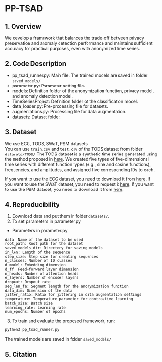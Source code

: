 # **PP-TSAD**

## 1. Overview
We develop a framework that balances the trade-off between privacy preservation and anomaly detection performance and maintains sufficient accuracy for practical purposes, even with anonymized time series.

## 2. Code Description
- pp_tsad_runner.py: Main file. The trained models are saved in folder `saved_models/`
- parameter.py: Parameter setting file.
- models: Definition folder of the anonymization function, privacy model, and anomaly detection model.
- TimeSeriesProject: Definition folder of the classification model.
- data_loader.py: Pre-processing file for datasets.
- augmentations.py: Processing file for data augmentation.
- datasets: Dataset folder.

## 3. Dataset
We use ECG, TODS, SWaT, PSM datasets.  
You can use `train.csv` and `test.csv` of the TODS dataset from folder `datasets/TODS/`
The TODS dataset is a synthetic time series generated using the method proposed in [here](https://datasets-benchmarks-proceedings.neurips.cc/paper_files/paper/2021/file/ec5decca5ed3d6b8079e2e7e7bacc9f2-Paper-round1.pdf).
We created five types of five-dimensional time series with different function types (e.g., sine and cosine functions), frequencies, and amplitudes, and assigned five corresponding IDs to each.

If you want to use the ECG dataset, you need to download it from [here](https://physionet.org/content/mitdb/1.0.0/).
If you want to use the SWaT dataset, you need to request it [here](https://itrust.sutd.edu.sg/itrust-labs_datasets/).
If you want to use the PSM dataset, you need to download it from [here](https://drive.google.com/drive/folders/1RaIJQ8esoWuhyphhmMaH-VCDh-WIluRR).

## 4. Reproducibility
1. Download data and put them in folder `datasets/`.
2. To set parameters in parameter.py
- Parameters in parameter.py
```
data: Name of the dataset to be used
root_path: Root path for the dataset
saved_models_dir: Directory for saving models
in_len: Length of the sequence
step_size: Step size for creating sequences
n_classes: Number of ID classes
d_model: Embedding dimension
d_ff: Feed-forward layer dimension
n_heads: Number of attention heads
e_layers: Number of encoder layers
dropout: Dropout rate
seg_len_fa: Segment length for the anonymization function
data_dim: Dimension of the data
jitter_ratio: Ratio for jittering in data augmentation settings
temperature: Temperature parameter for contrastive learning
batch_size: Batch size
learning_rate: Learning rate
num_epochs: Number of epochs
```
3. To train and evaluate the proposed framework, run:  
```python
python3 pp_tsad_runner.py
```
The trained models are saved in folder `saved_models/`

## 5. Citation
